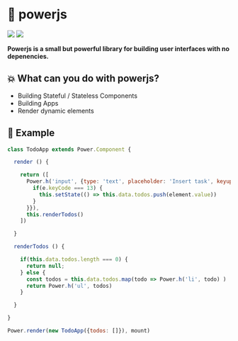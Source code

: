 # 👊 powerjs

<p align="left">
  <img src="https://img.shields.io/github/license/janmarkuslanger/powerjs.svg&style=flat-square">
  <img src="https://img.shields.io/github/size/janmarkuslanger/dist/power.js.svg&style=flat-square">
</p>

**Powerjs is a small but powerful library for building user interfaces with no depenencies.**

## 💥 What can you do with powerjs?

* Building Stateful / Stateless Components
* Building Apps
* Render dynamic elements

## 🌟 Example

``` javascript
class TodoApp extends Power.Component {

  render () {

    return ([
      Power.h('input', {type: 'text', placeholder: 'Insert task', keyup: (e, element) => {
        if(e.keyCode === 13) {
          this.setState(() => this.data.todos.push(element.value))
        }
      }}),
      this.renderTodos()
    ])

  }

  renderTodos () {

    if(this.data.todos.length === 0) {
      return null;
    } else {
      const todos = this.data.todos.map(todo => Power.h('li', todo) )
      return Power.h('ul', todos)
    }

  }

}

Power.render(new TodoApp({todos: []}), mount)
```
